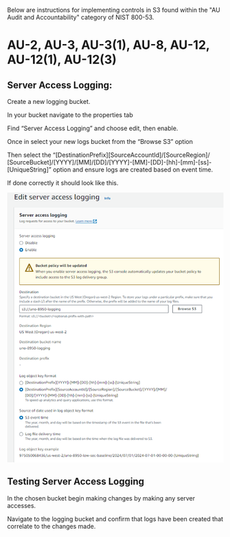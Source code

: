 Below are instructions for implementing controls in S3 found within the "AU Audit and Accountability" category of NIST 800-53. 

# AU-2, AU-3, AU-3(1), AU-8, AU-12, AU-12(1), AU-12(3)

## Server Access Logging:

Create a new logging bucket. 

In your bucket navigate to the properties tab

Find “Server Access Logging” and choose edit, then enable. 

Once in select your new logs bucket from the “Browse S3” option

Then select the “[DestinationPrefix][SourceAccountId]/​[SourceRegion]/​[SourceBucket]/​[YYYY]/​[MM]/​[DD]/​[YYYY]-[MM]-[DD]-[hh]-[mm]-[ss]-[UniqueString]” option and ensure logs are created based on event time. 

If done correctly it should look like this. 

![Server Logging Settings](images/AU-Server_Access_Logging.png)

## Testing Server Access Logging

In the chosen bucket begin making changes by making any server accesses. 

Navigate to the logging bucket and confirm that logs have been created that correlate to the changes made. 
